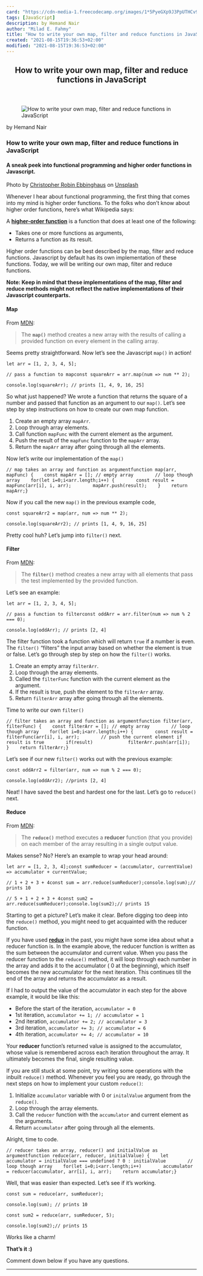 ```yaml
---
card: "https://cdn-media-1.freecodecamp.org/images/1*5PyeGXp9J3PpUTHCv9drnQ.jpeg"
tags: [JavaScript]
description: by Hemand Nair
author: "Milad E. Fahmy"
title: "How to write your own map, filter and reduce functions in JavaScript"
created: "2021-08-15T19:36:53+02:00"
modified: "2021-08-15T19:36:53+02:00"
---
```

<div class="site-wrapper">
<main id="site-main" class="site-main outer">
<div class="inner">
<article class="post-full post tag-javascript tag-functional-programming tag-es6 tag-programming tag-tech ">
<header class="post-full-header">
<h1 class="post-full-title">How to write your own map, filter and reduce functions in JavaScript</h1>
</header>
<figure class="post-full-image">
<picture>
<source media="(max-width: 700px)" sizes="1px" srcset="data:image/gif;base64,R0lGODlhAQABAIAAAAAAAP///yH5BAEAAAAALAAAAAABAAEAAAIBRAA7 1w">
<source media="(min-width: 701px)" sizes="(max-width: 800px) 400px,
(max-width: 1170px) 700px,
1400px" srcset="https://cdn-media-1.freecodecamp.org/images/1*5PyeGXp9J3PpUTHCv9drnQ.jpeg 300w,
https://cdn-media-1.freecodecamp.org/images/1*5PyeGXp9J3PpUTHCv9drnQ.jpeg 600w,
https://cdn-media-1.freecodecamp.org/images/1*5PyeGXp9J3PpUTHCv9drnQ.jpeg 1000w,
https://cdn-media-1.freecodecamp.org/images/1*5PyeGXp9J3PpUTHCv9drnQ.jpeg 2000w">
<img onerror="this.style.display='none'" src="https://cdn-media-1.freecodecamp.org/images/1*5PyeGXp9J3PpUTHCv9drnQ.jpeg" alt="How to write your own map, filter and reduce functions in JavaScript">
</picture>
</figure>
<section class="post-full-content">
<div class="post-content medium-migrated-article">
<p>by Hemand Nair</p>
<h1 id="how-to-write-your-own-map-filter-and-reduce-functions-in-javascript">How to write your own map, filter and reduce functions in JavaScript</h1>
<h4 id="a-sneak-peek-into-functional-programming-and-higher-order-functions-in-javascript-">A sneak peek into functional programming and higher order functions in Javascript.</h4>
<figcaption>Photo by <a href="https://unsplash.com/photos/pgSkeh0yl8o?utm_source=unsplash&amp;utm_medium=referral&amp;utm_content=creditCopyText" rel="noopener" target="_blank" title="">Christopher Robin Ebbinghaus</a> on <a href="https://unsplash.com/search/photos/javascript?utm_source=unsplash&amp;utm_medium=referral&amp;utm_content=creditCopyText" rel="noopener" target="_blank" title="">Unsplash</a></figcaption>
</figure>
<p>Whenever I hear about functional programming, the first thing that comes into my mind is higher order functions. To the folks who don’t know about higher order functions, here’s what Wikipedia says:</p>
<p>A <a href="https://en.wikipedia.org/wiki/Higher-order_function" rel="noopener"><strong>higher-order function</strong></a> is a function that does at least one of the following:</p>
<ul>
<li>Takes one or more functions as arguments,</li>
<li>Returns a function as its result.</li>
</ul>
<p>Higher order functions can be best described by the map, filter and reduce functions. Javascript by default has its own implementation of these functions. Today, we will be writing our own map, filter and reduce functions.</p>
<p><strong>Note: Keep in mind that these implementations of the map, filter and reduce methods might not reflect the native implementations of their Javascript counterparts.</strong></p>
<h4 id="map-function map() { [native code] }1">Map</h4>
<p>From <a href="https://developer.mozilla.org/en-US/docs/Web/JavaScript/Reference/Global_Objects/Array/map" rel="noopener">MDN</a>:</p>
<blockquote>The <code><strong>map()</strong></code> method creates a new array with the results of calling a provided function on every element in the calling array.</blockquote>
<p>Seems pretty straightforward. Now let’s see the Javascript <code>map()</code> in action!</p><pre><code>let arr = [1, 2, 3, 4, 5];</code></pre><pre><code>// pass a function to mapconst squareArr = arr.map(num =&gt; num ** 2);</code></pre><pre><code>console.log(squareArr); // prints [1, 4, 9, 16, 25]</code></pre>
<p>So what just happened? We wrote a function that returns the square of a number and passed that function as an argument to our <code>map()</code>. Let’s see step by step instructions on how to create our own map function.</p>
<ol>
<li>Create an empty array <code>mapArr</code>.</li>
<li>Loop through array elements.</li>
<li>Call function <code>mapFunc</code> with the current element as the argument.</li>
<li>Push the result of the <code>mapFunc</code> function to the <code>mapArr</code> array.</li>
<li>Return the <code>mapArr</code> array after going through all the elements.</li>
</ol>
<p>Now let’s write our implementation of the <code>map()</code></p><pre><code>// map takes an array and function as argumentfunction map(arr, mapFunc) {    const mapArr = []; // empty array        // loop though array    for(let i=0;i&lt;arr.length;i++) {        const result = mapFunc(arr[i], i, arr);        mapArr.push(result);    }    return mapArr;}</code></pre>
<p>Now if you call the new <code>map()</code> in the previous example code,</p><pre><code>const squareArr2 = map(arr, num =&gt; num ** 2);</code></pre><pre><code>console.log(squareArr2); // prints [1, 4, 9, 16, 25]</code></pre>
<p>Pretty cool huh? Let’s jump into <code>filter()</code> next.</p>
<h4 id="filter-function filter() { [native code] }1"><strong>Filter</strong></h4>
<p>From <a href="https://developer.mozilla.org/en-US/docs/Web/JavaScript/Reference/Global_Objects/Array/filter" rel="noopener">MDN</a>:</p>
<blockquote>The <code><strong>filter()</strong></code> method creates a new array with all elements that pass the test implemented by the provided function.</blockquote>
<p>Let’s see an example:</p><pre><code>let arr = [1, 2, 3, 4, 5];</code></pre><pre><code>// pass a function to filterconst oddArr = arr.filter(num =&gt; num % 2 === 0);</code></pre><pre><code>console.log(oddArr); // prints [2, 4]</code></pre>
<p>The filter function took a function which will return <code>true</code> if a number is even. The <code>filter()</code> “filters” the input array based on whether the element is true or false. Let’s go through step by step on how the <code>filter()</code> works.</p>
<ol>
<li>Create an empty array <code>filterArr</code>.</li>
<li>Loop through the array elements.</li>
<li>Called the <code>filterFunc</code> function with the current element as the argument.</li>
<li>If the result is true, push the element to the <code>filterArr</code> array.</li>
<li>Return <code>filterArr</code> array after going through all the elements.</li>
</ol>
<p>Time to write our own <code>filter()</code></p><pre><code>// filter takes an array and function as argumentfunction filter(arr, filterFunc) {    const filterArr = []; // empty array        // loop though array    for(let i=0;i&lt;arr.length;i++) {        const result = filterFunc(arr[i], i, arr);        // push the current element if result is true        if(result)             filterArr.push(arr[i]);     }    return filterArr;}</code></pre>
<p>Let’s see if our new <code>filter()</code> works out with the previous example:</p><pre><code>const oddArr2 = filter(arr, num =&gt; num % 2 === 0);</code></pre><pre><code>console.log(oddArr2); //prints [2, 4]</code></pre>
<p>Neat! I have saved the best and hardest one for the last. Let’s go to <code>reduce()</code> next.</p>
<h4 id="reduce-function reduce() { [native code] }1"><strong>Reduce</strong></h4>
<p>From <a href="https://developer.mozilla.org/en-US/docs/Web/JavaScript/Reference/Global_Objects/Array/Reduce" rel="noopener">MDN</a>:</p>
<blockquote>The <code><strong>reduce()</strong></code> method executes a <strong>reducer</strong> function (that you provide) on each member of the array resulting in a single output value.</blockquote>
<p>Makes sense? No? Here’s an example to wrap your head around:</p><pre><code>let arr = [1, 2, 3, 4];const sumReducer = (accumulator, currentValue) =&gt; accumulator + currentValue;</code></pre><pre><code>// 1 + 2 + 3 + 4const sum = arr.reduce(sumReducer);console.log(sum);// prints 10</code></pre><pre><code>// 5 + 1 + 2 + 3 + 4const sum2 = arr.reduce(sumReducer);console.log(sum2);// prints 15</code></pre>
<p>Starting to get a picture? Let’s make it clear. Before digging too deep into the <code>reduce()</code> method, you might need to get acquainted with the reducer function.</p>
<p>If you have used <a href="https://redux.js.org" rel="noopener"><strong>redux</strong></a><strong> </strong>in the past, you might have some idea about what a reducer function is. In the example above, the reducer function is written as the sum between the accumulator and current value. When you pass the reducer function to the <code>reduce()</code> method, it will loop through each number in the array and adds it to the accumulator ( 0 at the beginning), which itself becomes the new accumulator for the next iteration. This continues till the end of the array and returns the accumulator as a result.</p>
<p>If I had to output the value of the accumulator in each step for the above example, it would be like this:</p>
<ul>
<li>Before the start of the iteration, <code>accumulator = 0</code></li>
<li>1st iteration, <code>accumulator += 1; // accumulator = 1</code></li>
<li>2nd iteration, <code>accumulator += 2; // accumulator = 3</code></li>
<li>3rd iteration, <code>accumulator += 3; // accumulator = 6</code></li>
<li>4th iteration, <code>accumulator += 4; // accumulator = 10</code></li>
</ul>
<p>Your <strong>reducer</strong> function’s returned value is assigned to the accumulator, whose value is remembered across each iteration throughout the array. It ultimately becomes the final, single resulting value.</p>
<p>If you are still stuck at some point, try writing some operations with the inbuilt <code>reduce()</code> method. Whenever you feel you are ready, go through the next steps on how to implement your custom <code>reduce()</code>:</p>
<ol>
<li>Initialize <code>accumulator</code> variable with 0 or <code>initalValue</code> argument from the <code>reduce()</code>.</li>
<li>Loop through the array elements.</li>
<li>Call the <code>reducer</code> function with the <code>accumulator</code> and current element as the arguments.</li>
<li>Return <code>accumulator</code> after going through all the elements.</li>
</ol>
<p>Alright, time to code.</p><pre><code>// reducer takes an array, reducer() and initialValue as argumentfunction reduce(arr, reducer, initialValue) {    let accumulator = initialValue === undefined ? 0 : initialValue        // loop though array    for(let i=0;i&lt;arr.length;i++)        accumulator = reducer(accumulator, arr[i], i, arr);    return accumulator;}</code></pre>
<p>Well, that was easier than expected. Let’s see if it’s working.</p><pre><code>const sum = reduce(arr, sumReducer);</code></pre><pre><code>console.log(sum); // prints 10</code></pre><pre><code>const sum2 = reduce(arr, sumReducer, 5);</code></pre><pre><code>console.log(sum2);// prints 15</code></pre>
<p>Works like a charm!</p>
<p><strong>That’s it :)</strong></p>
<p>Comment down below if you have any questions.</p>
</div>
<hr>
</section>
</article>
</div>
</main>
</div>
<!-- Google Tag Manager (noscript) -->
<!-- End Google Tag Manager (noscript) -->
